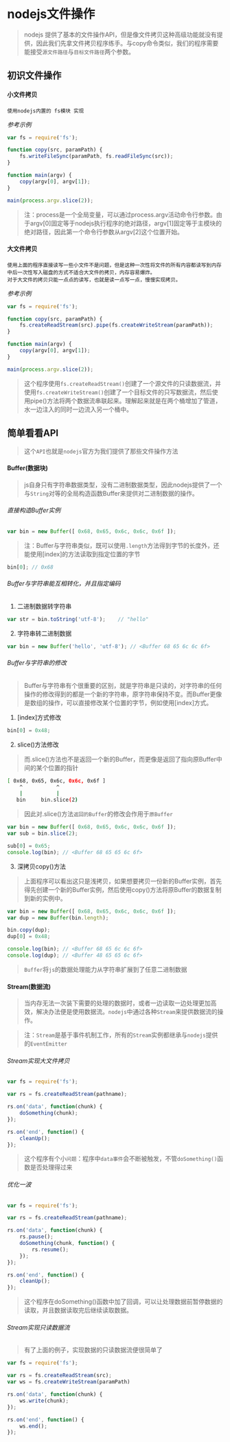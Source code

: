 # nodejs文件操作

> nodejs 提供了基本的文件操作API，但是像文件拷贝这种高级功能就没有提供，因此我们先拿文件拷贝程序练手。与copy命令类似，我们的程序需要能接受`源文件路径`与`目标文件路径`两个参数。

## 初识文件操作

#### 小文件拷贝

	使用nodejs内置的 fs模块 实现

*参考示例*

```js
var fs = require('fs');

function copy(src, paramPath) {
	fs.writeFileSync(paramPath, fs.readFileSync(src));
}

function main(argv) {
	copy(argv[0], argv[1]);
}

main(process.argv.slice(2));
```

> 注：process是一个全局变量，可以通过process.argv活动命令行参数。由于argv[0]固定等于nodejs执行程序的绝对路径，argv[1]固定等于主模块的绝对路径，因此第一个命令行参数从argv[2]这个位置开始。

#### 大文件拷贝

	使用上面的程序直接读写一些小文件不是问题，但是这种一次性将文件的所有内容都读写到内存中后一次性写入磁盘的方式不适合大文件的拷贝，内存容易爆炸。
	对于大文件的拷贝只能一点点的读写，也就是读一点写一点，慢慢实现拷贝。

*参考示例*

```js
var fs = require('fs');

function copy(src, paramPath) {
	fs.createReadStream(src).pipe(fs.createWriteStream(paramPath));
}

function main(argv) {
	copy(argv[0], argv[1]);
}

main(process.argv.slice(2));
```

> 这个程序使用`fs.createReadStream()`创建了一个源文件的只读数据流，并使用`fs.createWriteStream()`创建了一个目标文件的只写数据流，然后使用pipe()方法将两个数据流串联起来。理解起来就是在两个桶增加了管道，水一边注入的同时一边流入另一个桶中。

## 简单看看API

> 这个`API`也就是`nodejs`官方为我们提供了那些文件操作方法

#### Buffer(数据块)

> js自身只有字符串数据类型，没有二进制数据类型，因此nodejs提供了一个与`String`对等的全局构造函数Buffer来提供对二进制数据的操作。

###### 直接构造Buffer实例

```js
var bin = new Buffer([ 0x68, 0x65, 0x6c, 0x6c, 0x6f ]);
```

> 注：Buffer与字符串类似，既可以使用`.length`方法得到字节的长度外，还能使用[index]的方法读取到指定位置的字节

```js
bin[0];	// 0x68
```

###### Buffer与字符串能互相转化，并且指定编码

1. 二进制数据转字符串

```js
var str = bin.toString('utf-8');	// "hello"
```

2. 字符串转二进制数据

```js
var bin = new Buffer('hello', 'utf-8');	// <Buffer 68 65 6c 6c 6f>
```

###### Buffer与字符串的修改

> Buffer与字符串有个很重要的区别，就是字符串是只读的，对字符串的任何操作的修改得到的都是一个新的字符串，原字符串保持不变。而Buffer更像是数组的操作，可以直接修改某个位置的字节，例如使用[index]方式。

1. [index]方式修改

```js
bin[0] = 0x48;
```

2. slice()方法修改

> 而.slice()方法也不是返回一个新的Buffer，而更像是返回了指向原Buffer中间的某个位置的指针

```bash
[ 0x68, 0x65, 0x6c, 0x6c, 0x6f ]
    ^           ^
    |           |
   bin     bin.slice(2)
```

> 因此对.slice()方法`返回的Buffer`的修改会作用于`原Buffer`

```js
var bin = new Buffer([ 0x68, 0x65, 0x6c, 0x6c, 0x6f ]);
var sub = bin.slice(2);

sub[0] = 0x65;
console.log(bin); // <Buffer 68 65 65 6c 6f>
```

3. 深拷贝copy()方法

> 上面程序可以看出这只是浅拷贝，如果想要拷贝一份新的Buffer实例，首先得先创建一个新的Buffer实例，然后使用copy()方法将原Buffer的数据复制到新的实例中。

```js
var bin = new Buffer([ 0x68, 0x65, 0x6c, 0x6c, 0x6f ]);
var dup = new Buffer(bin.length);

bin.copy(dup);
dup[0] = 0x48;

console.log(bin); // <Buffer 68 65 6c 6c 6f>
console.log(dup); // <Buffer 48 65 65 6c 6f>
```

> `Buffer`将`js`的数据处理能力从字符串扩展到了任意二进制数据

#### Stream(数据流)

> 当内存无法一次装下需要的处理的数据时，或者一边读取一边处理更加高效，解决办法便是使用数据流。`nodejs`中通过各种`Stream`来提供数据流的操作。

> 注：`Stream`是基于事件机制工作，所有的`Stream`实例都继承与`nodejs`提供的`EventEmitter`

###### Stream实现大文件拷贝

```js
var fs = require('fs');

var rs = fs.createReadStream(pathname);

rs.on('data', function(chunk) {
	doSomething(chunk);
});

rs.on('end', function() {
	cleanUp();
});
```

> 这个程序有个小`问题`：程序中`data事件`会不断被触发，不管`doSomething()`函数是否处理得过来

###### 优化一波

```js
var fs = require('fs');

var rs = fs.createReadStream(pathname);

rs.on('data', function(chunk) {
	rs.pause();
	doSomething(chunk, function() {
		rs.resume();
	});
});

rs.on('end', function() {
	cleanUp();
});
```

> 这个程序在doSomething()函数中加了回调，可以让处理数据前暂停数据的读取，并且数据读取完后继续读取数据。

###### Stream实现只读数据流

> 有了上面的例子，实现数据的只读数据流便很简单了

```js
var fs = require('fs');

var rs = fs.createReadStream(src);
var ws = fs.createWriteStream(paramPath)

rs.on('data', function(chunk) {
	ws.write(chunk);
});

rs.on('end', function() {
	ws.end();
});
```




